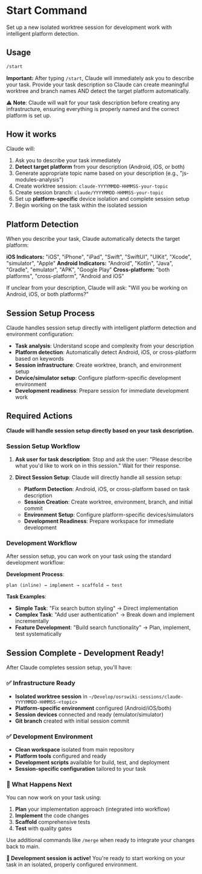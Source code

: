# Start Command

Set up a new isolated worktree session for development work with intelligent platform detection.

## Usage
```bash
/start
```

**Important:**
After typing `/start`, Claude will immediately ask you to describe your task.
Provide your task description so Claude can create meaningful worktree and branch names AND detect the target platform automatically.

⚠️ **Note**: Claude will wait for your task description before creating any infrastructure, ensuring everything is properly named and the correct platform is set up.

## How it works
Claude will:
1. Ask you to describe your task immediately
2. **Detect target platform** from your description (Android, iOS, or both)
3. Generate appropriate topic name based on your description (e.g., "js-modules-analysis")
4. Create worktree session: `claude-YYYYMMDD-HHMMSS-your-topic`
5. Create session branch: `claude/YYYYMMDD-HHMMSS-your-topic`
6. Set up **platform-specific** device isolation and complete session setup
7. Begin working on the task within the isolated session

## Platform Detection

When you describe your task, Claude automatically detects the target platform:

**iOS Indicators:** "iOS", "iPhone", "iPad", "Swift", "SwiftUI", "UIKit", "Xcode", "simulator", "Apple"
**Android Indicators:** "Android", "Kotlin", "Java", "Gradle", "emulator", "APK", "Google Play"
**Cross-platform:** "both platforms", "cross-platform", "Android and iOS"

If unclear from your description, Claude will ask: "Will you be working on Android, iOS, or both platforms?"

## Session Setup Process

Claude handles session setup directly with intelligent platform detection and environment configuration:

- **Task analysis**: Understand scope and complexity from your description
- **Platform detection**: Automatically detect Android, iOS, or cross-platform based on keywords
- **Session infrastructure**: Create worktree, branch, and environment setup
- **Device/simulator setup**: Configure platform-specific development environment
- **Development readiness**: Prepare session for immediate development work

## Required Actions

**Claude will handle session setup directly based on your task description.**

### Session Setup Workflow

1. **Ask user for task description**:
   Stop and ask the user: "Please describe what you'd like to work on in this session."
   Wait for their response.

2. **Direct Session Setup**:
   Claude will directly handle all session setup:
   - **Platform Detection**: Android, iOS, or cross-platform based on task description
   - **Session Creation**: Create worktree, environment, branch, and initial commit
   - **Environment Setup**: Configure platform-specific devices/simulators
   - **Development Readiness**: Prepare workspace for immediate development

### Development Workflow

After session setup, you can work on your task using the standard development workflow:

**Development Process**: 
```
plan (inline) → implement → scaffold → test
```

**Task Examples**:
- **Simple Task**: "Fix search button styling" → Direct implementation
- **Complex Task**: "Add user authentication" → Break down and implement incrementally  
- **Feature Development**: "Build search functionality" → Plan, implement, test systematically

## Session Complete - Development Ready!

After Claude completes session setup, you'll have:

### ✅ Infrastructure Ready
- **Isolated worktree session** in `~/Develop/osrswiki-sessions/claude-YYYYMMDD-HHMMSS-<topic>`
- **Platform-specific environment** configured (Android/iOS/both)
- **Session devices** connected and ready (emulator/simulator)
- **Git branch** created with initial session commit

### ✅ Development Environment
- **Clean workspace** isolated from main repository
- **Platform tools** configured and ready
- **Development scripts** available for build, test, and deployment
- **Session-specific configuration** tailored to your task

### 🎯 What Happens Next

You can now work on your task using:
1. **Plan** your implementation approach (integrated into workflow)
2. **Implement** the code changes
3. **Scaffold** comprehensive tests
4. **Test** with quality gates

Use additional commands like `/merge` when ready to integrate your changes back to main.

**🚀 Development session is active!** You're ready to start working on your task in an isolated, properly configured environment.